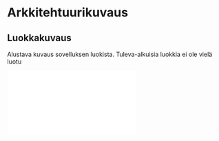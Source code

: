 # Arkkitehtuurikuvaus  
## Luokkakuvaus
Alustava kuvaus sovelluksen luokista. Tuleva-alkuisia luokkia ei ole vielä luotu  

![luokkakuvaus](luokkakuvaus.md)  
